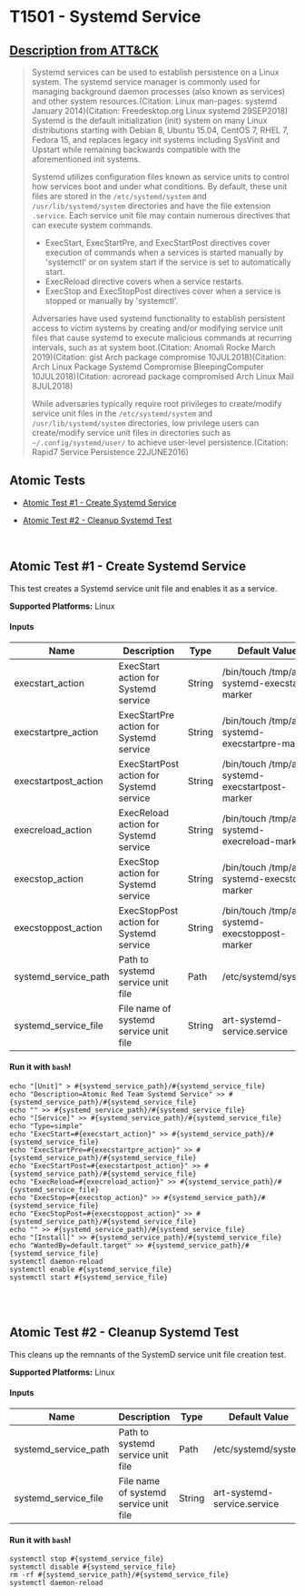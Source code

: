 # T1501 - Systemd Service
## [Description from ATT&CK](https://attack.mitre.org/wiki/Technique/T1501)
<blockquote>Systemd services can be used to establish persistence on a Linux system. The systemd service manager is commonly used for managing background daemon processes (also known as services) and other system resources.(Citation: Linux man-pages: systemd January 2014)(Citation: Freedesktop.org Linux systemd 29SEP2018) Systemd is the default initialization (init) system on many Linux distributions starting with Debian 8, Ubuntu 15.04, CentOS 7, RHEL 7, Fedora 15, and replaces legacy init systems including SysVinit and Upstart while remaining backwards compatible with the aforementioned init systems.

Systemd utilizes configuration files known as service units to control how services boot and under what conditions. By default, these unit files are stored in the <code>/etc/systemd/system</code> and <code>/usr/lib/systemd/system</code> directories and have the file extension <code>.service</code>. Each service unit file may contain numerous directives that can execute system commands. 

* ExecStart, ExecStartPre, and ExecStartPost directives cover execution of commands when a services is started manually by 'systemctl' or on system start if the service is set to automatically start. 
* ExecReload directive covers when a service restarts. 
* ExecStop and ExecStopPost directives cover when a service is stopped or manually by 'systemctl'.

Adversaries have used systemd functionality to establish persistent access to victim systems by creating and/or modifying service unit files that cause systemd to execute malicious commands at recurring intervals, such as at system boot.(Citation: Anomali Rocke March 2019)(Citation: gist Arch package compromise 10JUL2018)(Citation: Arch Linux Package Systemd Compromise BleepingComputer 10JUL2018)(Citation: acroread package compromised Arch Linux Mail 8JUL2018)

While adversaries typically require root privileges to create/modify service unit files in the <code>/etc/systemd/system</code> and <code>/usr/lib/systemd/system</code> directories, low privilege users can create/modify service unit files in directories such as <code>~/.config/systemd/user/</code> to achieve user-level persistence.(Citation: Rapid7 Service Persistence 22JUNE2016)</blockquote>

## Atomic Tests

- [Atomic Test #1 - Create Systemd Service](#atomic-test-1---create-systemd-service)

- [Atomic Test #2 - Cleanup Systemd Test](#atomic-test-2---cleanup-systemd-test)


<br/>

## Atomic Test #1 - Create Systemd Service
This test creates a Systemd service unit file and enables it as a service.

**Supported Platforms:** Linux


#### Inputs
| Name | Description | Type | Default Value | 
|------|-------------|------|---------------|
| execstart_action | ExecStart action for Systemd service | String | /bin/touch /tmp/art-systemd-execstart-marker|
| execstartpre_action | ExecStartPre action for Systemd service | String | /bin/touch /tmp/art-systemd-execstartpre-marker|
| execstartpost_action | ExecStartPost action for Systemd service | String | /bin/touch /tmp/art-systemd-execstartpost-marker|
| execreload_action | ExecReload action for Systemd service | String | /bin/touch /tmp/art-systemd-execreload-marker|
| execstop_action | ExecStop action for Systemd service | String | /bin/touch /tmp/art-systemd-execstop-marker|
| execstoppost_action | ExecStopPost action for Systemd service | String | /bin/touch /tmp/art-systemd-execstoppost-marker|
| systemd_service_path | Path to systemd service unit file | Path | /etc/systemd/system|
| systemd_service_file | File name of systemd service unit file | String | art-systemd-service.service|

#### Run it with `bash`! 
```
echo "[Unit]" > #{systemd_service_path}/#{systemd_service_file}
echo "Description=Atomic Red Team Systemd Service" >> #{systemd_service_path}/#{systemd_service_file}
echo "" >> #{systemd_service_path}/#{systemd_service_file}
echo "[Service]" >> #{systemd_service_path}/#{systemd_service_file}
echo "Type=simple"
echo "ExecStart=#{execstart_action}" >> #{systemd_service_path}/#{systemd_service_file}
echo "ExecStartPre=#{execstartpre_action}" >> #{systemd_service_path}/#{systemd_service_file}
echo "ExecStartPost=#{execstartpost_action}" >> #{systemd_service_path}/#{systemd_service_file}
echo "ExecReload=#{execreload_action}" >> #{systemd_service_path}/#{systemd_service_file}
echo "ExecStop=#{execstop_action}" >> #{systemd_service_path}/#{systemd_service_file}
echo "ExecStopPost=#{execstoppost_action}" >> #{systemd_service_path}/#{systemd_service_file}
echo "" >> #{systemd_service_path}/#{systemd_service_file}
echo "[Install]" >> #{systemd_service_path}/#{systemd_service_file}
echo "WantedBy=default.target" >> #{systemd_service_path}/#{systemd_service_file}
systemctl daemon-reload
systemctl enable #{systemd_service_file}
systemctl start #{systemd_service_file}
```



<br/>
<br/>

## Atomic Test #2 - Cleanup Systemd Test
This cleans up the remnants of the SystemD service unit file creation test.

**Supported Platforms:** Linux


#### Inputs
| Name | Description | Type | Default Value | 
|------|-------------|------|---------------|
| systemd_service_path | Path to systemd service unit file | Path | /etc/systemd/system|
| systemd_service_file | File name of systemd service unit file | String | art-systemd-service.service|

#### Run it with `bash`! 
```
systemctl stop #{systemd_service_file}
systemctl disable #{systemd_service_file}
rm -rf #{systemd_service_path}/#{systemd_service_file}
systemctl daemon-reload
```



<br/>
